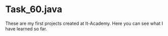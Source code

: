 # Task_60.java

These are my first projects created at It-Academy. Here you can see what I have learned so far.
